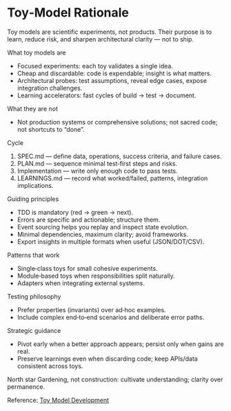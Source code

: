# Toy‑Model Rationale

Toy models are scientific experiments, not products. Their purpose is to learn, reduce risk, and sharpen architectural clarity — not to ship.

What toy models are
- Focused experiments: each toy validates a single idea.
- Cheap and discardable: code is expendable; insight is what matters.
- Architectural probes: test assumptions, reveal edge cases, expose integration challenges.
- Learning accelerators: fast cycles of build → test → document.

What they are not
- Not production systems or comprehensive solutions; not sacred code; not shortcuts to “done”.

Cycle
1) SPEC.md — define data, operations, success criteria, and failure cases.
2) PLAN.md — sequence minimal test‑first steps and risks.
3) Implementation — write only enough code to pass tests.
4) LEARNINGS.md — record what worked/failed, patterns, integration implications.

Guiding principles
- TDD is mandatory (red → green → next).
- Errors are specific and actionable; structure them.
- Event sourcing helps you replay and inspect state evolution.
- Minimal dependencies, maximum clarity; avoid frameworks.
- Export insights in multiple formats when useful (JSON/DOT/CSV).

Patterns that work
- Single‑class toys for small cohesive experiments.
- Module‑based toys when responsibilities split naturally.
- Adapters when integrating external systems.

Testing philosophy
- Prefer properties (invariants) over ad‑hoc examples.
- Include complex end‑to‑end scenarios and deliberate error paths.

Strategic guidance
- Pivot early when a better approach appears; persist only when gains are real.
- Preserve learnings even when discarding code; keep APIs/data consistent across toys.

North star
Gardening, not construction: cultivate understanding; clarity over permanence.

Reference: [Toy Model Development](../../guides/toy-dev.md)
